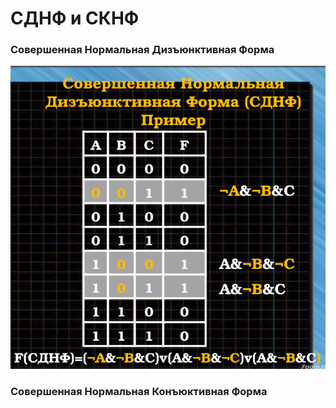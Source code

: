 # СДНФ и СКНФ

### Совершенная Нормальная Дизъюнктивная Форма

![sdnf](../img/sndf.png)

### Совершенная Нормальная Конъюктивная Форма
